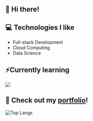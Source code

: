 ## 👋 Hi there!

## 💻 Technologies I like
- Full-stack Development
- Cloud Computing
- Data Science

## ⚡Currently learning
[![](https://skillicons.dev/icons?i=aws,spring,nestjs&theme=dark)](https://skillicons.dev)

## 🚀 Check out my [portfolio](https://nrobledosagredo.github.io/portfolio)!

![Top Langs](https://github-readme-stats.vercel.app/api/top-langs/?username=nrobledosagredo&layout=compact)
